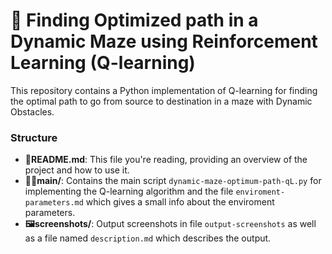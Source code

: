 # 🧩 Finding Optimized path in a Dynamic Maze using Reinforcement Learning (Q-learning)

This repository contains a Python implementation of Q-learning for finding the optimal path to go from source to destination in a maze with Dynamic Obstacles.

### Structure

- **📃README.md**: This file you're reading, providing an overview of the project and how to use it.
- **🧑‍💻main/**: Contains the main script `dynamic-maze-optimum-path-qL.py` for implementing the Q-learning algorithm and the file `enviroment-parameters.md` which gives a small info about the enviroment parameters.
- **🖼screenshots/**: Output screenshots in file `output-screenshots` as well as a file named `description.md` which describes the output.

